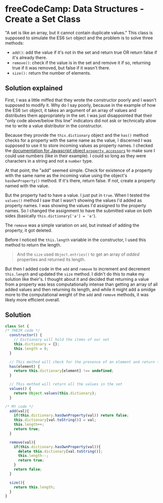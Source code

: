 
# freeCodeCamp: Data Structures - Create a Set Class

"A set is like an array, but it cannot contain duplicate values." This class is supposed to simulate the ES6 `Set` object and the problem is to solve three methods:

- `add()`: add the value if it's not in the set and return true OR return false if it's already there.
- `remove()`: check if the value is in the set and remove it if so, returning true if it was removed, but false if it wasn't there.
- `size():` return the number of elements.

## Solution explained

First, I was a little miffed that they wrote the constructor poorly and I wasn't supposed to modify it. Why do I say poorly, because in the example of how the ES6 `Set` object, it takes an argument of an array of values and distributes them appropriately in the set. I was just disappointed that their "only code above/below this line" indicators did not ask or technically allow me to write a value distributor in the constructor. 

Because they provide the `this.dictionary` object and the `has()` method checks for a property with the same name as the value, I discerned I was supposed to use it to store incoming values as property names. I checked the [documentation for Javascript object `property accessors`](https://developer.mozilla.org/en-US/docs/Web/JavaScript/Reference/Operators/Property_accessors) to make sure I could use numbers (like in their example). I could so long as they were characters in a string and not a `number` type.

At that point, the "add" seemed simple. Check for existence of a property with the same name as the incoming value using the object's `hasOwnProperty()` method. If it's there, return false. If not, create a property named with the value. 

But the property had to have a value. I just put in `true`. When I tested the `values()` method I saw that I wasn't showing the values I'd added as property names. I was showing the values I'd assigned to the property names. So I changed the assignment to have the submitted value on both sides (basically `this.dictionary['a'] = 'a'`).

The `remove` was a simple variation on `add`, but instead of adding the property, it got deleted.

Before I noticed the `this.length` variable in the constructor, I used this method to return the length.
> And the `size` used `Object.entries()` to get an array of *added* properties and returned its length.

But then I added code in the `add` and `remove` to increment and decrement `this.length` and updated the `size` method. I didn't do this to make my solution like their's. I thought about it and decided that returning a value from a property was less computationally intense than getting an array of all added values and then returning its length, and while it might add a smidge more to the computational weight of the `add` and `remove` methods, it was likely more efficient overall.

## Solution

```javascript
class Set {
/* THEIR code */
  constructor() {
    // Dictionary will hold the items of our set
    this.dictionary = {};
    this.length = 0;
  }

  // This method will check for the presence of an element and return true or false
  has(element) {
    return this.dictionary[element] !== undefined;
  }

  // This method will return all the values in the set
  values() {
    return Object.values(this.dictionary);
  }

/* MY code */
  add(val){
    if(this.dictionary.hasOwnProperty(val)) return false;
    this.dictionary[val.toString()] = val;
    this.length++;
    return true;
  }

  remove(val){
    if(this.dictionary.hasOwnProperty(val)){
      delete this.dictionary[val.toString()];
      this.length--;
      return true;
    }
    return false;
  }

  size(){
    return this.length;
  }
}
```